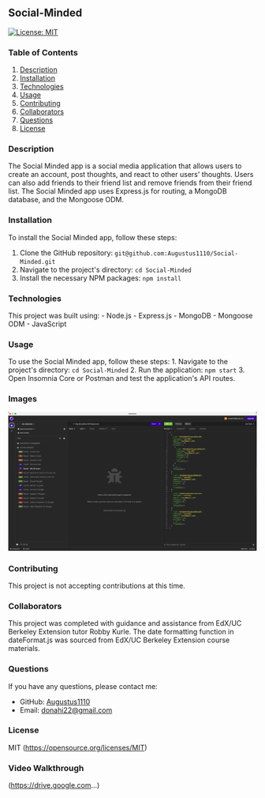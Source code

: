 ## Social-Minded

[![License: MIT](https://img.shields.io/badge/License-MIT-yellow.svg)](https://opensource.org/licenses/MIT)

### Table of Contents
1. [Description](#description)
2. [Installation](#installation)
3. [Technologies](#technologies) 
4. [Usage](#usage)
5. [Contributing](#contributing)
6. [Collaborators](#collaborators)
7. [Questions](#questions)
8. [License](#license)

### Description
The Social Minded app is a social media application that allows users to create an account, post thoughts, and react to other users' thoughts. Users can also add friends to their friend list and remove friends from their friend list. The Social Minded app uses Express.js for routing, a MongoDB database, and the Mongoose ODM.

### Installation
To install the Social Minded app, follow these steps:
 1. Clone the GitHub repository: `git@github.com:Augustus1110/Social-Minded.git`
 2. Navigate to the project's directory: `cd Social-Minded`
 3. Install the necessary NPM packages: `npm install`

### Technologies
This project was built using:
    - Node.js
    - Express.js
    - MongoDB
    - Mongoose ODM
    - JavaScript

### Usage
To use the Social Minded app, follow these steps:
    1. Navigate to the project's directory: `cd Social-Minded`
    2. Run the application: `npm start`
    3. Open Insomnia Core or Postman and test the application's API routes.

### Images
![Screenshot](./utils/images/Insomnia.png)

### Contributing
This project is not accepting contributions at this time.

### Collaborators
This project was completed with guidance and assistance from EdX/UC Berkeley Extension tutor Robby Kurle. The date formatting function in dateFormat.js was sourced from EdX/UC Berkeley Extension course materials.

### Questions
If you have any questions, please contact me:

- GitHub: [Augustus1110](https://github.com/Augustus1110)
- Email: donahi22@gmail.com

### License
MIT
(https://opensource.org/licenses/MIT)

### Video Walkthrough
(https://drive.google.com...)
